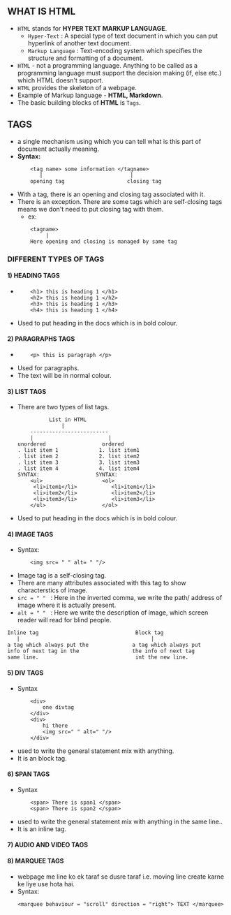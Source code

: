 ## **WHAT IS HTML**
- `HTML` stands for **HYPER TEXT MARKUP LANGUAGE**.
    - `Hyper-Text` : A special type of text document in which you can put hyperlink of another text document.
    - `Markup Language` : Text-encoding system which specifies the structure and formatting of a document.
- `HTML` - not a programming language. Anything to be called as a programming language must support the decision making (if, else etc.) which HTML doesn't support.
- `HTML` provides the skeleton of a webpage.
- Example of Markup language - **HTML, Markdown**.
- The basic building blocks of **HTML** is `Tags`.

## **TAGS**
- a single mechanism using which you can tell what is this part of document actually meaning. 
- **Syntax:**
    ```
        <tag name> some information </tagname>
           |                            |
        opening tag                    closing tag
    ```
- With a tag, there is an opening and closing tag associated with it.
- There is an exception. There are some tags which are self-closing tags means we don't need to put closing tag with them.
    - ex:
    ``` 
        <tagname>
             |
        Here opening and closing is managed by same tag
    ```

### **DIFFERENT TYPES OF TAGS**

#### **1) HEADING TAGS**
- 
    ```
        <h1> this is heading 1 </h1>
        <h2> this is heading 1 </h2>
        <h3> this is heading 1 </h3>
        <h4> this is heading 1 </h4>
    ```
- Used to put heading in the docs which is in bold colour.

#### **2) PARAGRAPHS TAGS**
- 
    ```
        <p> this is paragraph </p>
    ```
- Used for paragraphs.
- The text will be in normal colour.

#### **3) LIST TAGS**
- There are two types of list tags.
    ```
              List in HTML 
                  |
        -------------------------
        |                        |
    unordered                  ordered
    . list item 1             1. list item1
    . list item 2             2. list item2
    . list item 3             3. list item3
    . list item 4             4. list item4
    SYNTAX:                  SYNTAX:
        <ul>                   <ol>
         <li>item1</li>           <li>item1</li>
         <li>item2</li>           <li>item2</li>
         <li>item3</li>           <li>item3</li>
        </ul>                  </ol>
    ```
- Used to put heading in the docs which is in bold colour.

#### **4) IMAGE TAGS**
-  Syntax:
    ```
        <img src= " " alt= " "/>
    ```
- Image tag is a self-closing tag.
- There are many attributes associated with this tag to show characterstics of image.
- `src = " " `  : Here in the inverted comma, we write the path/ address of image where it is actually present.
- `alt = " " `  : Here we write the description of image, which screen reader will read for blind people.

``` 
Inline tag                               Block tag
   |                                          |
a tag which always put the              a tag which always put
info of next tag in the                 the info of next tag 
same line.                               int the new line. 
```
#### **5) DIV TAGS**
- Syntax
    ```
        <div>
            one divtag
        </div>
        <div>
            hi there
            <img src=" " alt=" "/>
        </div>
    ```
- used to write the general statement mix with anything.
- It is an block tag.

#### **6) SPAN TAGS**
- Syntax
    ```
        <span> There is span1 </span>
        <span> There is span2 </span>
    ```
- used to write the general statement mix with anything in the same line..
- It is an inline tag.

#### **7) AUDIO AND VIDEO TAGS**
#### **8) MARQUEE TAGS**
- webpage me line ko ek taraf se dusre taraf i.e. moving line create karne ke liye use hota hai.
- Syntax:
    ```
    <marquee behaviour = "scroll" direction = "right"> TEXT </marquee>
    ```
    


